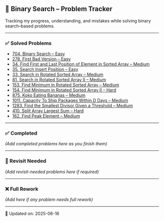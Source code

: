 ## 🔗 Binary Search – Problem Tracker  
Tracking my progress, understanding, and mistakes while solving binary search–based problems.

---

### ✅ Solved Problems
- [704. Binary Search – Easy](https://leetcode.com/problems/binary-search/)
- [278. First Bad Version – Easy](https://leetcode.com/problems/first-bad-version/)
- [34. Find First and Last Position of Element in Sorted Array – Medium](https://leetcode.com/problems/find-first-and-last-position-of-element-in-sorted-array/)
- [35. Search Insert Position – Easy](https://leetcode.com/problems/search-insert-position/)
- [33. Search in Rotated Sorted Array – Medium](https://leetcode.com/problems/search-in-rotated-sorted-array/)
- [81. Search in Rotated Sorted Array II – Medium](https://leetcode.com/problems/search-in-rotated-sorted-array-ii/)
- [153. Find Minimum in Rotated Sorted Array – Medium](https://leetcode.com/problems/find-minimum-in-rotated-sorted-array/)
- [154. Find Minimum in Rotated Sorted Array II – Hard](https://leetcode.com/problems/find-minimum-in-rotated-sorted-array-ii/)
- [875. Koko Eating Bananas – Medium](https://leetcode.com/problems/koko-eating-bananas/)
- [1011. Capacity To Ship Packages Within D Days – Medium](https://leetcode.com/problems/capacity-to-ship-packages-within-d-days/)
- [1283. Find the Smallest Divisor Given a Threshold – Medium](https://leetcode.com/problems/find-the-smallest-divisor-given-a-threshold/)
- [410. Split Array Largest Sum – Hard](https://leetcode.com/problems/split-array-largest-sum/)
- [162. Find Peak Element – Medium](https://leetcode.com/problems/find-peak-element/)

---

### ✅ Completed
_(Add completed problems here as you finish them)_

---

### 🔁 Revisit Needed
_(Add revisit-needed problems here if required)_

---

### ❌ Full Rework
_(Add here if any problem needs full rework)_

---

📝 Updated on: 2025-06-16
